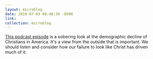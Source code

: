```yaml
---
layout: microblog
date: 2019-07-03 08:48:39 -0500
link: 
collection: microblog
---
```

[This podcast episode](https://overcast.fm/+QLhW1AI2Q) is a sobering look at the demographic decline of Christians in America. It's a view from the outside that is important. We should listen and consider how our failure to look like Christ has driven much of it.

